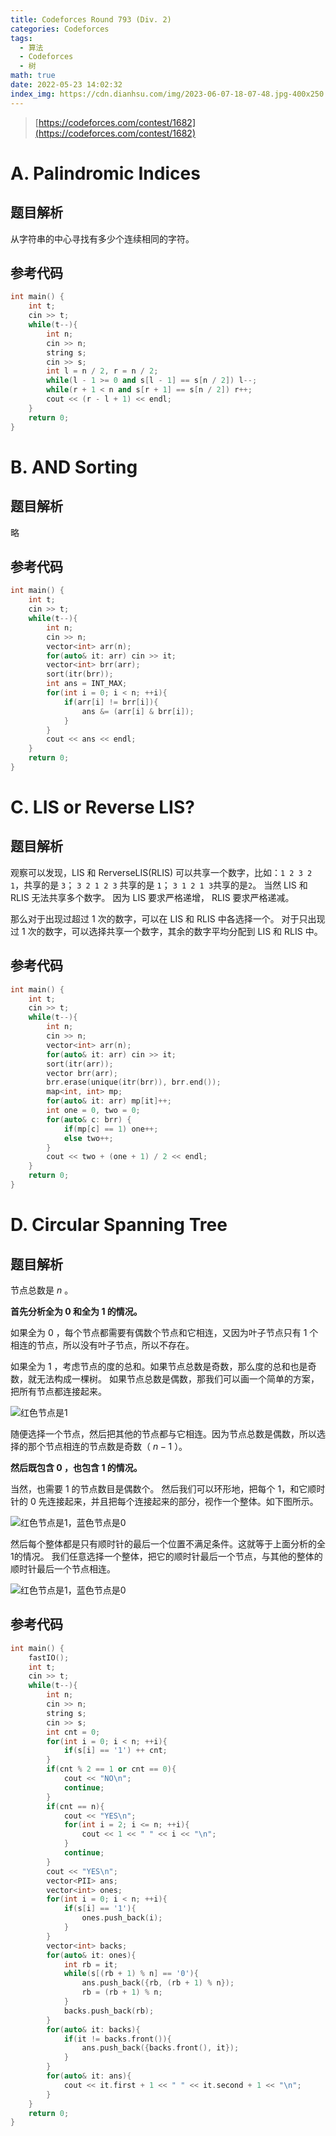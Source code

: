```yaml
---
title: Codeforces Round 793 (Div. 2)
categories: Codeforces
tags:
  - 算法
  - Codeforces
  - 树
math: true
date: 2022-05-23 14:02:32
index_img: https://cdn.dianhsu.com/img/2023-06-07-18-07-48.jpg-400x250
---
```


> [https://codeforces.com/contest/1682](https://codeforces.com/contest/1682)

# A. Palindromic Indices

## 题目解析
从字符串的中心寻找有多少个连续相同的字符。

## 参考代码
```cpp
int main() {
    int t;
    cin >> t;
    while(t--){
        int n;
        cin >> n;
        string s;
        cin >> s;
        int l = n / 2, r = n / 2;
        while(l - 1 >= 0 and s[l - 1] == s[n / 2]) l--;
        while(r + 1 < n and s[r + 1] == s[n / 2]) r++;
        cout << (r - l + 1) << endl;
    }
    return 0;
}
```

# B. AND Sorting

## 题目解析
略

## 参考代码
```cpp
int main() {
    int t;
    cin >> t;
    while(t--){
        int n;
        cin >> n;
        vector<int> arr(n);
        for(auto& it: arr) cin >> it;
        vector<int> brr(arr);
        sort(itr(brr));
        int ans = INT_MAX;
        for(int i = 0; i < n; ++i){
            if(arr[i] != brr[i]){
                ans &= (arr[i] & brr[i]);
            }
        }
        cout << ans << endl;
    }
    return 0;
}
```

# C. LIS or Reverse LIS?

## 题目解析

观察可以发现，LIS 和 RerverseLIS(RLIS) 可以共享一个数字，比如：`1 2 3 2 1`，共享的是 `3`； `3 2 1 2 3` 共享的是 `1`； `3 1 2 1 3`共享的是`2`。
当然 LIS 和 RLIS 无法共享多个数字。 因为 LIS 要求严格递增， RLIS 要求严格递减。

那么对于出现过超过 $1$ 次的数字，可以在 LIS 和 RLIS 中各选择一个。
对于只出现过 $1$ 次的数字，可以选择共享一个数字，其余的数字平均分配到 LIS 和 RLIS 中。

## 参考代码
```cpp
int main() {
    int t;
    cin >> t;
    while(t--){
        int n;
        cin >> n;
        vector<int> arr(n);
        for(auto& it: arr) cin >> it;
        sort(itr(arr));
        vector brr(arr);
        brr.erase(unique(itr(brr)), brr.end());
        map<int, int> mp;
        for(auto& it: arr) mp[it]++;
        int one = 0, two = 0;
        for(auto& c: brr) {
            if(mp[c] == 1) one++;
            else two++;
        }
        cout << two + (one + 1) / 2 << endl;
    }
    return 0;
}
```

# D. Circular Spanning Tree

## 题目解析

节点总数是 $n$ 。

**首先分析全为 $0$ 和全为 $1$ 的情况。**

如果全为 $0$ ，每个节点都需要有偶数个节点和它相连，又因为叶子节点只有 $1$ 个相连的节点，所以没有叶子节点，所以不存在。

如果全为 $1$ ，考虑节点的度的总和。如果节点总数是奇数，那么度的总和也是奇数，就无法构成一棵树。
如果节点总数是偶数，那我们可以画一个简单的方案，把所有节点都连接起来。

![红色节点是1](https://cdn.dianhsu.com/img/2022-05-23-14-30-16.png)

随便选择一个节点，然后把其他的节点都与它相连。因为节点总数是偶数，所以选择的那个节点相连的节点数是奇数（ $n - 1$ ）。

**然后既包含 $0$ ，也包含 $1$ 的情况。**

当然，也需要 $1$ 的节点数目是偶数个。
然后我们可以环形地，把每个 $1$，和它顺时针的 $0$ 先连接起来，并且把每个连接起来的部分，视作一个整体。如下图所示。

![红色节点是1，蓝色节点是0](https://cdn.dianhsu.com/img/2022-05-23-14-47-03.png)

然后每个整体都是只有顺时针的最后一个位置不满足条件。这就等于上面分析的全1的情况。
我们任意选择一个整体，把它的顺时针最后一个节点，与其他的整体的顺时针最后一个节点相连。

![红色节点是1，蓝色节点是0](https://cdn.dianhsu.com/img/2022-05-23-14-46-12.png)

## 参考代码

```cpp
int main() {
    fastIO();
    int t;
    cin >> t;
    while(t--){
        int n;
        cin >> n;
        string s;
        cin >> s;
        int cnt = 0;
        for(int i = 0; i < n; ++i){
            if(s[i] == '1') ++ cnt;
        }
        if(cnt % 2 == 1 or cnt == 0){
            cout << "NO\n";
            continue;
        }
        if(cnt == n){
            cout << "YES\n";
            for(int i = 2; i <= n; ++i){
                cout << 1 << " " << i << "\n";
            }
            continue;
        }
        cout << "YES\n";
        vector<PII> ans;
        vector<int> ones;
        for(int i = 0; i < n; ++i){
            if(s[i] == '1'){
                ones.push_back(i);
            }
        }
        vector<int> backs;
        for(auto& it: ones){
            int rb = it;
            while(s[(rb + 1) % n] == '0'){
                ans.push_back({rb, (rb + 1) % n});
                rb = (rb + 1) % n;
            }
            backs.push_back(rb);
        }
        for(auto& it: backs){
            if(it != backs.front()){
                ans.push_back({backs.front(), it});
            }
        }
        for(auto& it: ans){
            cout << it.first + 1 << " " << it.second + 1 << "\n";
        }
    }
    return 0;
}

```
